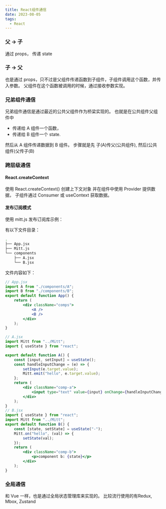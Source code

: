```yaml
---
title: React组件通信
date: 2023-08-05
tags:
  - React
---
```




### 父 -> 子

通过 props， 传递 state

### 子 -> 父

也是通过 props，只不过是父组件传递函数到子组件，子组件调用这个函数，并传入参数。
父组件在这个函数被调用的时候，通过接收参数实现。

### 兄弟组件通信

兄弟组件通信是通过最近的公共父组件作为桥梁实现的。
也就是在公共组件父组件中

-   传递给 A 组件一个函数，
-   传递给 B 组件一个 state.

然后从 A 组件传递数据到 B 组件。
步骤就是先 子(A)传父(公共组件), 然后(公共组件)父传子(B)

### 跨层级通信

#### React.createContext

使用 React.createContext() 创建上下文对象
并在组件中使用 Provider 提供数据，
子组件通过 Consumer 或 useContext 获取数据。

#### 发布订阅模式

使用 mitt.js 发布订阅库示例：

有以下文件目录：

```bash
.
├── App.jsx
├── Mitt.js
└── components
    ├── A.jsx
    └── B.jsx
```

文件内容如下：

```jsx
// App.jsx
import A from "./components/A";
import B from "./components/B";
export default function App() {
    return (
        <div className="comps">
            <A />
            <B />
        </div>
    );
}

// A.jsx
import Mitt from "../Mitt";
import { useState } from "react";

export default function A() {
    const [input, setInput] = useState();
    const handleInputChange = (e) => {
        setInput(e.target.value);
        Mitt.emit("hello", e.target.value);
    };
    return (
        <div className="comp-a">
            <input type="text" value={input} onChange={handleInputChange} />
        </div>
    );
}
// B.jsx
import { useState } from "react";
import Mitt from "../Mitt";
export default function B() {
    const [state, setState] = useState("-");
    Mitt.on("hello", (val) => {
        setState(val);
    });
    return (
        <div className="comp-b">
            <p>component b: {state}</p>
        </div>
    );
}

```

### 全局通信
和 Vue 一样，也是通过全局状态管理库来实现的。 
比较流行使用的有Redux, Mbox, Zustand